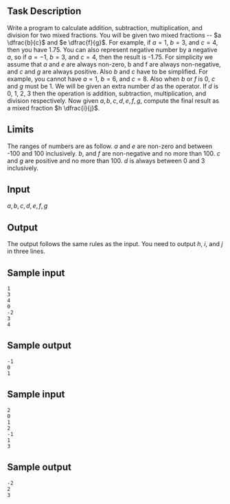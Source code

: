 ## Task Description ##

Write a program to calculate addition, subtraction, multiplication, and division for two mixed fractions. You will be given two mixed fractions -- $a \dfrac{b}{c}$ and $e \dfrac{f}{g}$. For example, if $a = 1$, $b = 3$, and $c = 4$, then you have 1.75. You can also represent negative number by a negative $a$, so if $a = -1$, $b = 3$, and $c = 4$, then the result is -1.75. For simplicity we assume that $a$ and $e$ are always non-zero, b and f are always non-negative, and $c$ and $g$ are always positive. Also $b$ and $c$ have to be simplified. For example, you cannot have $a = 1$, $b = 6$, and $c = 8$. Also when $b$ or $f$ is 0, $c$ and $g$ must be 1. We will be given an extra number $d$ as the operator. If $d$ is 0, 1, 2, 3 then the operation is addition, subtraction, multiplication, and division respectively. Now given $a, b, c, d, e, f, g$, compute the final result as a mixed fraction $h \dfrac{i}{j}$.

## Limits ##

The ranges of numbers are as follow. $a$ and $e$ are non-zero and between -100 and 100 inclusively. $b$, and $f$ are non-negative and no more than 100. $c$ and $g$ are positive and no more than 100. $d$ is always between 0 and 3 inclusively.

## Input ##

$a, b, c, d, e, f, g$

## Output ##

The output follows the same rules as the input. You need to output $h$, $i$, and $j$ in three lines.

## Sample input ##
```
1
3
4
0
-2
3
4
```

## Sample output ##
```
-1
0
1
```

## Sample input ##
```
2
0
1
2
-1
1
3
```

## Sample output ##
```
-2
2
3
```